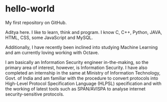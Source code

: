 # hello-world
My first repository on GitHub.

Aditya here. I like to learn, think and program.
I know C, C++, Python, JAVA, HTML, CSS, some JavaScript and MySQL.

Additionally, I have recently been inclined into studying Machine Learning and am currently loving working with Octave.

I am basically an Information Security engineer in-the-making, so the primary area of interest, however, is Information Security.
I have also completed an internship in the same at Ministry of Information Technology, Govt. of India and am familiar with the procedure to convert protocols into High-Level Protocol Specification Language (HLPSL) specification and with the working of latest tools such as SPAN/AVISPA to analyse internet security-sensitive protocols.
